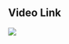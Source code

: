 
## Video Link
[![](http://img.youtube.com/vi/C0DHnum3Adg/1.jpg)](http://www.youtube.com/watch?v=C0DHnum3Adg "")
